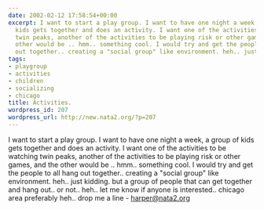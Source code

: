```yaml
---
date: 2002-02-12 17:58:54+00:00
excerpt: I want to start a play group. I want to have one night a week, a group of
  kids gets together and does an activity. I want one of the activities to be watching
  twin peaks, another of the activities to be playing risk or other games, and the
  other would be .. hmm.. something cool. I would try and get the people to all hang
  out together.. creating a "social group" like environment. heh.. just kiddin...
tags:
- playgroup
- activities
- children
- socializing
- chicago
title: Activities.
wordpress_id: 207
wordpress_url: http://new.nata2.org/?p=207
---
```


I want to start a play group. I want to have one night a week, a group of kids gets together and does an activity. I want one of the activities to be watching twin peaks, another of the activities to be playing risk or other games, and the other would be .. hmm.. something cool. I would try and get the people to all hang out together.. creating a "social group" like environment. heh.. just kidding. but a group of people that can get together and hang out.. or not.. heh.. let me know if anyone is interested.. chicago area preferably heh.. drop me a line - <a href="mailto:harper@nata2.org">harper@nata2.org</a>